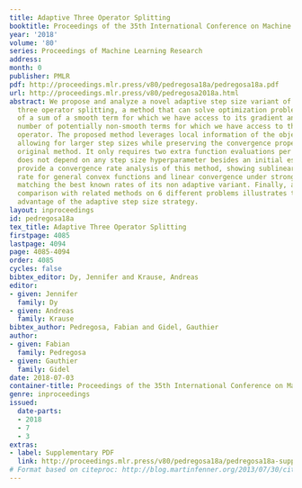```yaml
---
title: Adaptive Three Operator Splitting
booktitle: Proceedings of the 35th International Conference on Machine Learning
year: '2018'
volume: '80'
series: Proceedings of Machine Learning Research
address: 
month: 0
publisher: PMLR
pdf: http://proceedings.mlr.press/v80/pedregosa18a/pedregosa18a.pdf
url: http://proceedings.mlr.press/v80/pedregosa2018a.html
abstract: We propose and analyze a novel adaptive step size variant of the Davis-Yin
  three operator splitting, a method that can solve optimization problems composed
  of a sum of a smooth term for which we have access to its gradient and an arbitrary
  number of potentially non-smooth terms for which we have access to their proximal
  operator. The proposed method leverages local information of the objective function,
  allowing for larger step sizes while preserving the convergence properties of the
  original method. It only requires two extra function evaluations per iteration and
  does not depend on any step size hyperparameter besides an initial estimate. We
  provide a convergence rate analysis of this method, showing sublinear convergence
  rate for general convex functions and linear convergence under stronger assumptions,
  matching the best known rates of its non adaptive variant. Finally, an empirical
  comparison with related methods on 6 different problems illustrates the computational
  advantage of the adaptive step size strategy.
layout: inproceedings
id: pedregosa18a
tex_title: Adaptive Three Operator Splitting
firstpage: 4085
lastpage: 4094
page: 4085-4094
order: 4085
cycles: false
bibtex_editor: Dy, Jennifer and Krause, Andreas
editor:
- given: Jennifer
  family: Dy
- given: Andreas
  family: Krause
bibtex_author: Pedregosa, Fabian and Gidel, Gauthier
author:
- given: Fabian
  family: Pedregosa
- given: Gauthier
  family: Gidel
date: 2018-07-03
container-title: Proceedings of the 35th International Conference on Machine Learning
genre: inproceedings
issued:
  date-parts:
  - 2018
  - 7
  - 3
extras:
- label: Supplementary PDF
  link: http://proceedings.mlr.press/v80/pedregosa18a/pedregosa18a-supp.pdf
# Format based on citeproc: http://blog.martinfenner.org/2013/07/30/citeproc-yaml-for-bibliographies/
---
```

